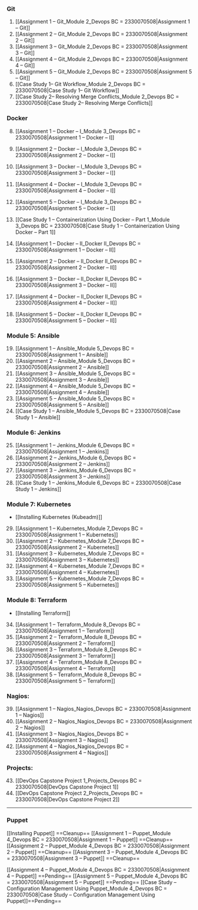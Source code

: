 
### Git
1. [[Assignment 1 – Git_Module 2_Devops BC = 2330070508|Assignment 1 – Git]]
2. [[Assignment 2 – Git_Module 2_Devops BC = 2330070508|Assignment 2 – Git]]
3. [[Assignment 3 – Git_Module 2_Devops BC = 2330070508|Assignment 3 – Git]]
4. [[Assignment 4 – Git_Module 2_Devops BC = 2330070508|Assignment 4 – Git]]
5. [[Assignment 5 – Git_Module 2_Devops BC = 2330070508|Assignment 5 – Git]]
6. [[Case Study 1– Git Workflow_Module 2_Devops BC = 2330070508|Case Study 1– Git Workflow]]
7. [[Case Study 2– Resolving Merge Conflicts_Module 2_Devops BC = 2330070508|Case Study 2– Resolving Merge Conflicts]]

### Docker
8. [[Assignment 1 – Docker – I_Module 3_Devops BC = 2330070508|Assignment 1 – Docker – I]]
9. [[Assignment 2 – Docker – I_Module 3_Devops BC = 2330070508|Assignment 2 – Docker – I]]
10. [[Assignment 3 – Docker – I_Module 3_Devops BC = 2330070508|Assignment 3 – Docker – I]]
11. [[Assignment 4 – Docker – I_Module 3_Devops BC = 2330070508|Assignment 4 – Docker – I]]
12. [[Assignment 5 – Docker – I_Module 3_Devops BC = 2330070508|Assignment 5 – Docker – I]]
13. [[Case Study 1 – Containerization Using Docker – Part 1_Module 3_Devops BC = 2330070508|Case Study 1 – Containerization Using Docker – Part 1]]

14. [[Assignment 1 – Docker – II_Docker II_Devops BC = 2330070508|Assignment 1 – Docker – II]] 
15. [[Assignment 2 – Docker – II_Docker II_Devops BC = 2330070508|Assignment 2 – Docker – II]] 
16. [[Assignment 3 – Docker – II_Docker II_Devops BC = 2330070508|Assignment 3 – Docker – II]] 
17. [[Assignment 4 – Docker – II_Docker II_Devops BC = 2330070508|Assignment 4 – Docker – II]] 
18. [[Assignment 5 – Docker – II_Docker II_Devops BC = 2330070508|Assignment 5 – Docker – II]] 

### Module 5: Ansible
19. [[Assignment 1 – Ansible_Module 5_Devops BC = 2330070508|Assignment 1 – Ansible]]
20. [[Assignment 2 – Ansible_Module 5_Devops BC = 2330070508|Assignment 2 – Ansible]] 
21. [[Assignment 3 – Ansible_Module 5_Devops BC = 2330070508|Assignment 3 – Ansible]]
22. [[Assignment 4 – Ansible_Module 5_Devops BC = 2330070508|Assignment 4 – Ansible]]
23. [[Assignment 5 – Ansible_Module 5_Devops BC = 2330070508|Assignment 5 – Ansible]] 
24. [[Case Study 1 – Ansible_Module 5_Devops BC = 2330070508|Case Study 1 – Ansible]]

### Module 6: Jenkins
25. [[Assignment 1 – Jenkins_Module 6_Devops BC = 2330070508|Assignment 1 – Jenkins]]
26. [[Assignment 2 – Jenkins_Module 6_Devops BC = 2330070508|Assignment 2 – Jenkins]]
27. [[Assignment 3 – Jenkins_Module 6_Devops BC = 2330070508|Assignment 3 – Jenkins]]
28. [[Case Study 1 – Jenkins_Module 6_Devops BC = 2330070508|Case Study 1 – Jenkins]]

### Module 7: Kubernetes
- [[Installing Kubernetes (Kubeadm)]]
29. [[Assignment 1 – Kubernetes_Module 7_Devops BC = 2330070508|Assignment 1 – Kubernetes]]
30. [[Assignment 2 – Kubernetes_Module 7_Devops BC = 2330070508|Assignment 2 – Kubernetes]]
31. [[Assignment 3 – Kubernetes_Module 7_Devops BC = 2330070508|Assignment 3 – Kubernetes]] 
32. [[Assignment 4 – Kubernetes_Module 7_Devops BC = 2330070508|Assignment 4 – Kubernetes]]
33. [[Assignment 5 – Kubernetes_Module 7_Devops BC = 2330070508|Assignment 5 – Kubernetes]] 

### Module 8: Terraform
- [[Installing Terraform]]
34. [[Assignment 1 – Terraform_Module 8_Devops BC = 2330070508|Assignment 1 – Terraform]]
35. [[Assignment 2 – Terraform_Module 8_Devops BC = 2330070508|Assignment 2 – Terraform]] 
36. [[Assignment 3 – Terraform_Module 8_Devops BC = 2330070508|Assignment 3 – Terraform]] 
37. [[Assignment 4 – Terraform_Module 8_Devops BC = 2330070508|Assignment 4 – Terraform]]
38. [[Assignment 5 – Terraform_Module 8_Devops BC = 2330070508|Assignment 5 – Terraform]] 
### Nagios:
39. [[Assignment 1 – Nagios_Nagios_Devops BC = 2330070508|Assignment 1 – Nagios]]
40. [[Assignment 2 – Nagios_Nagios_Devops BC = 2330070508|Assignment 2 – Nagios]] 
41. [[Assignment 3 – Nagios_Nagios_Devops BC = 2330070508|Assignment 3 – Nagios]] 
42. [[Assignment 4 – Nagios_Nagios_Devops BC = 2330070508|Assignment 4 – Nagios]]

### Projects:
43. [[DevOps Capstone Project 1_Projects_Devops BC = 2330070508|DevOps Capstone Project 1]] 
44. [[DevOps Capstone Project 2_Projects_Devops BC = 2330070508|DevOps Capstone Project 2]] 

---
### Puppet 
[[Installing Puppet]] ==Cleanup==
[[Assignment 1 – Puppet_Module 4_Devops BC = 2330070508|Assignment 1 – Puppet]] ==Cleanup==
[[Assignment 2 – Puppet_Module 4_Devops BC = 2330070508|Assignment 2 – Puppet]] ==Cleanup==
[[Assignment 3 – Puppet_Module 4_Devops BC = 2330070508|Assignment 3 – Puppet]] ==Cleanup==

[[Assignment 4 – Puppet_Module 4_Devops BC = 2330070508|Assignment 4 – Puppet]] ==Pending==
[[Assignment 5 – Puppet_Module 4_Devops BC = 2330070508|Assignment 5 – Puppet]] ==Pending==
[[Case Study – Configuration Management Using Puppet_Module 4_Devops BC = 2330070508|Case Study – Configuration Management Using Puppet]]==Pending==

